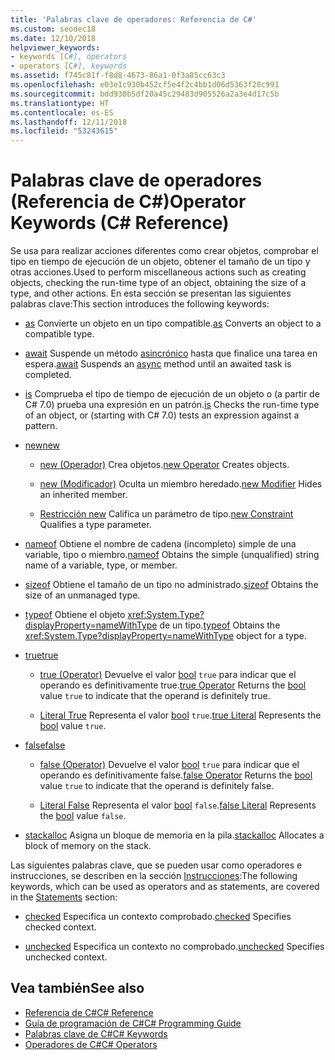 ```yaml
---
title: 'Palabras clave de operadores: Referencia de C#'
ms.custom: seodec18
ms.date: 12/10/2018
helpviewer_keywords:
- keywords [C#], operators
- operators [C#], keywords
ms.assetid: f745c81f-f8d8-4673-86a1-0f3a85cc63c3
ms.openlocfilehash: e03e1c930b452cf5e4f2c4bb1d06d5363f20c991
ms.sourcegitcommit: bdd930b5df20a45c29483d905526a2a3e4d17c5b
ms.translationtype: HT
ms.contentlocale: es-ES
ms.lasthandoff: 12/11/2018
ms.locfileid: "53243615"
---
```

# <a name="operator-keywords-c-reference"></a><span data-ttu-id="3d050-102">Palabras clave de operadores (Referencia de C#)</span><span class="sxs-lookup"><span data-stu-id="3d050-102">Operator Keywords (C# Reference)</span></span>

<span data-ttu-id="3d050-103">Se usa para realizar acciones diferentes como crear objetos, comprobar el tipo en tiempo de ejecución de un objeto, obtener el tamaño de un tipo y otras acciones.</span><span class="sxs-lookup"><span data-stu-id="3d050-103">Used to perform miscellaneous actions such as creating objects, checking the run-time type of an object, obtaining the size of a type, and other actions.</span></span> <span data-ttu-id="3d050-104">En esta sección se presentan las siguientes palabras clave:</span><span class="sxs-lookup"><span data-stu-id="3d050-104">This section introduces the following keywords:</span></span>

- <span data-ttu-id="3d050-105">[as](as.md) Convierte un objeto en un tipo compatible.</span><span class="sxs-lookup"><span data-stu-id="3d050-105">[as](as.md) Converts an object to a compatible type.</span></span>

- <span data-ttu-id="3d050-106">[await](await.md) Suspende un método [asincrónico](async.md) hasta que finalice una tarea en espera.</span><span class="sxs-lookup"><span data-stu-id="3d050-106">[await](await.md) Suspends an [async](async.md) method until an awaited task is completed.</span></span>

- <span data-ttu-id="3d050-107">[is](is.md) Comprueba el tipo de tiempo de ejecución de un objeto o (a partir de C# 7.0) prueba una expresión en un patrón.</span><span class="sxs-lookup"><span data-stu-id="3d050-107">[is](is.md) Checks the run-time type of an object, or (starting with C# 7.0) tests an expression against a pattern.</span></span>

- [<span data-ttu-id="3d050-108">new</span><span class="sxs-lookup"><span data-stu-id="3d050-108">new</span></span>](new.md)

  - <span data-ttu-id="3d050-109">[new (Operador)](new-operator.md) Crea objetos.</span><span class="sxs-lookup"><span data-stu-id="3d050-109">[new Operator](new-operator.md) Creates objects.</span></span>

  - <span data-ttu-id="3d050-110">[new (Modificador)](new-modifier.md) Oculta un miembro heredado.</span><span class="sxs-lookup"><span data-stu-id="3d050-110">[new Modifier](new-modifier.md) Hides an inherited member.</span></span>

  - <span data-ttu-id="3d050-111">[Restricción new](new-constraint.md) Califica un parámetro de tipo.</span><span class="sxs-lookup"><span data-stu-id="3d050-111">[new Constraint](new-constraint.md) Qualifies a type parameter.</span></span>

- <span data-ttu-id="3d050-112">[nameof](nameof.md) Obtiene el nombre de cadena (incompleto) simple de una variable, tipo o miembro.</span><span class="sxs-lookup"><span data-stu-id="3d050-112">[nameof](nameof.md) Obtains the simple (unqualified) string name of a variable, type, or member.</span></span>

- <span data-ttu-id="3d050-113">[sizeof](sizeof.md) Obtiene el tamaño de un tipo no administrado.</span><span class="sxs-lookup"><span data-stu-id="3d050-113">[sizeof](sizeof.md) Obtains the size of an unmanaged type.</span></span>  

- <span data-ttu-id="3d050-114">[typeof](typeof.md) Obtiene el objeto <xref:System.Type?displayProperty=nameWithType> de un tipo.</span><span class="sxs-lookup"><span data-stu-id="3d050-114">[typeof](typeof.md) Obtains the <xref:System.Type?displayProperty=nameWithType> object for a type.</span></span>  

- [<span data-ttu-id="3d050-115">true</span><span class="sxs-lookup"><span data-stu-id="3d050-115">true</span></span>](true.md)  

  - <span data-ttu-id="3d050-116">[true (Operator)](true-false-operators.md) Devuelve el valor [bool](bool.md) `true` para indicar que el operando es definitivamente true.</span><span class="sxs-lookup"><span data-stu-id="3d050-116">[true Operator](true-false-operators.md) Returns the [bool](bool.md) value `true` to indicate that the operand is definitely true.</span></span>

  - <span data-ttu-id="3d050-117">[Literal True](true-literal.md) Representa el valor [bool](bool.md) `true`.</span><span class="sxs-lookup"><span data-stu-id="3d050-117">[true Literal](true-literal.md) Represents the [bool](bool.md) value `true`.</span></span>

- [<span data-ttu-id="3d050-118">false</span><span class="sxs-lookup"><span data-stu-id="3d050-118">false</span></span>](false.md)  

  - <span data-ttu-id="3d050-119">[false (Operator)](true-false-operators.md) Devuelve el valor [bool](bool.md) `true` para indicar que el operando es definitivamente false.</span><span class="sxs-lookup"><span data-stu-id="3d050-119">[false Operator](true-false-operators.md) Returns the [bool](bool.md) value `true` to indicate that the operand is definitely false.</span></span>

  - <span data-ttu-id="3d050-120">[Literal False](false-literal.md) Representa el valor [bool](bool.md) `false`.</span><span class="sxs-lookup"><span data-stu-id="3d050-120">[false Literal](false-literal.md) Represents the [bool](bool.md) value `false`.</span></span>

- <span data-ttu-id="3d050-121">[stackalloc](stackalloc.md) Asigna un bloque de memoria en la pila.</span><span class="sxs-lookup"><span data-stu-id="3d050-121">[stackalloc](stackalloc.md) Allocates a block of memory on the stack.</span></span>  

<span data-ttu-id="3d050-122">Las siguientes palabras clave, que se pueden usar como operadores e instrucciones, se describen en la sección [Instrucciones](statement-keywords.md):</span><span class="sxs-lookup"><span data-stu-id="3d050-122">The following keywords, which can be used as operators and as statements, are covered in the [Statements](statement-keywords.md) section:</span></span>

- <span data-ttu-id="3d050-123">[checked](checked.md) Especifica un contexto comprobado.</span><span class="sxs-lookup"><span data-stu-id="3d050-123">[checked](checked.md) Specifies checked context.</span></span>  

- <span data-ttu-id="3d050-124">[unchecked](unchecked.md) Especifica un contexto no comprobado.</span><span class="sxs-lookup"><span data-stu-id="3d050-124">[unchecked](unchecked.md) Specifies unchecked context.</span></span>  

## <a name="see-also"></a><span data-ttu-id="3d050-125">Vea también</span><span class="sxs-lookup"><span data-stu-id="3d050-125">See also</span></span>

- [<span data-ttu-id="3d050-126">Referencia de C#</span><span class="sxs-lookup"><span data-stu-id="3d050-126">C# Reference</span></span>](../index.md)
- [<span data-ttu-id="3d050-127">Guía de programación de C#</span><span class="sxs-lookup"><span data-stu-id="3d050-127">C# Programming Guide</span></span>](../../programming-guide/index.md)
- [<span data-ttu-id="3d050-128">Palabras clave de C#</span><span class="sxs-lookup"><span data-stu-id="3d050-128">C# Keywords</span></span>](index.md)
- [<span data-ttu-id="3d050-129">Operadores de C#</span><span class="sxs-lookup"><span data-stu-id="3d050-129">C# Operators</span></span>](../operators/index.md)
